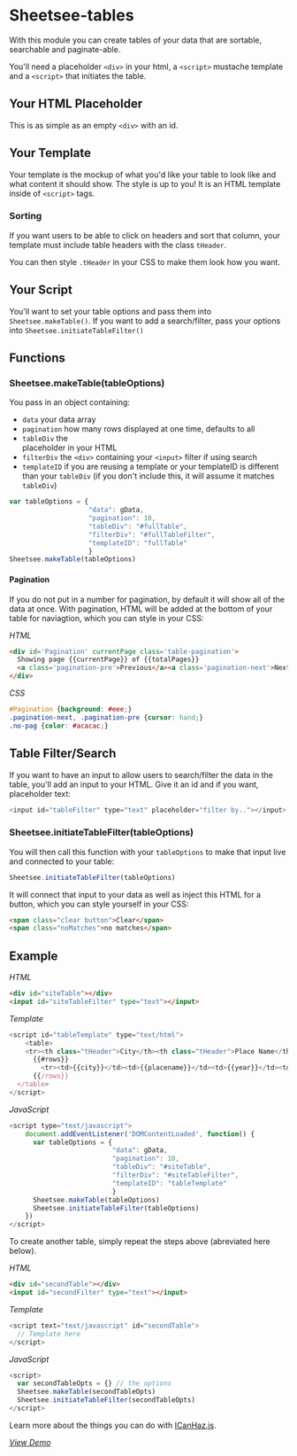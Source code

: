 # Sheetsee-tables

With this module you can create tables of your data that are sortable, searchable and paginate-able.

You'll need a placeholder `<div>` in your html, a `<script>` mustache template and a `<script>` that initiates the table.

## Your HTML Placeholder

This is as simple as an empty `<div>` with an id.

## Your Template

Your template is the mockup of what you'd like your table to look like and what content it should show. The style is up to you! It is an HTML template inside of `<script>` tags.

### Sorting

If you want users to be able to click on headers and sort that column, your template must include table headers with the class `tHeader`.

You can then style `.tHeader` in your CSS to make them look how you want.

## Your Script

You'll want to set your table options and pass them into `Sheetsee.makeTable()`. If you want to add a search/filter, pass your options into `Sheetsee.initiateTableFilter()`

## Functions

### Sheetsee.makeTable(tableOptions)

You pass in an object containing:

- `data` your data array
- `pagination` how many rows displayed at one time, defaults to all
- `tableDiv` the <div> placeholder in your HTML
- `filterDiv` the `<div>` containing your `<input>` filter if using search
- `templateID` if you are reusing a template or your templateID is different than your `tableDiv` (if you don't include this, it will assume it matches `tableDiv`)

```javascript
var tableOptions = {
                    "data": gData,
                    "pagination": 10,
                    "tableDiv": "#fullTable",
                    "filterDiv": "#fullTableFilter",
                    "templateID": "fullTable"
                    }
Sheetsee.makeTable(tableOptions)
```

#### Pagination

If you do not put in a number for pagination, by default it will show all of the data at once. With pagination, HTML will be added at the bottom of your table for naviagtion, which you can style in your CSS:

_HTML_

```HTML
<div id='Pagination' currentPage class='table-pagination'>
  Showing page {{currentPage}} of {{totalPages}}
  <a class='pagination-pre'>Previous</a><a class='pagination-next'>Next</a>
</div>
```

_CSS_

```CSS
#Pagination {background: #eee;}
.pagination-next, .pagination-pre {cursor: hand;}
.no-pag {color: #acacac;}
```

## Table Filter/Search

If you want to have an input to allow users to search/filter the data in the table, you'll add an input to your HTML. Give it an id and if you want, placeholder text:

```javascript
<input id="tableFilter" type="text" placeholder="filter by.."></input>
```

### Sheetsee.initiateTableFilter(tableOptions)

You will then call this function with your `tableOptions` to make that input live and connected to your table:

```javascript
Sheetsee.initiateTableFilter(tableOptions)
```

It will connect that input to your data as well as inject this HTML for a button, which you can style yourself in your CSS:


```HTML
<span class="clear button">Clear</span>
<span class="noMatches">no matches</span>
```

## Example

_HTML_

```HTML
<div id="siteTable"></div>
<input id="siteTableFilter" type="text"></input>
```

_Template_

```JavaScript
<script id="tableTemplate" type="text/html">
    <table>
    <tr><th class="tHeader">City</th><th class="tHeader">Place Name</th><th class="tHeader">Year</th><th class="tHeader">Image</th></tr>
      {{#rows}}
        <tr><td>{{city}}</td><td>{{placename}}</td><td>{{year}}</td><td>{{image}}</td></tr>
      {{/rows}}
  </table>
</script>
```

_JavaScript_

```javascript
<script type="text/javascript">
    document.addEventListener('DOMContentLoaded', function() {
      var tableOptions = {
                          "data": gData,
                          "pagination": 10,
                          "tableDiv": "#siteTable",
                          "filterDiv": "#siteTableFilter",
                          "templateID": "tableTemplate"
                          }
      Sheetsee.makeTable(tableOptions)
      Sheetsee.initiateTableFilter(tableOptions)
    })
</script>
```

To create another table, simply repeat the steps above (abreviated here below).

_HTML_
```HTML
<div id="secondTable"></div>
<input id="secondFilter" type="text"></input>
```
_Template_

```JavaScript
<script text="text/javascript" id="secondTable">
  // Template here
</script>
```

_JavaScript_

```JavaScript
<script>
  var secondTableOpts = {} // the options
  Sheetsee.makeTable(secondTableOpts)
  Sheetsee.initiateTableFilter(secondTableOpts)
</script>
```

Learn more about the things you can do with [ICanHaz.js](http://icanhazjs.com).

_[View Demo](/demos/demo-table.html)_
